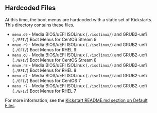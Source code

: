 ## Hardcoded Files

At this time, the boot menus are hardcoded with a static set of Kickstarts.  This directory contains these files.

* `menu.c9` - Media BIOS/uEFI ISOLinux (`./isolinux/`) and GRUB2-uefi (`./EFI/`) Boot Menus for CentOS Stream 9
* `mnue.r9` - Media BIOS/uEFI ISOLinux (`./isolinux/`) and GRUB2-uefi (`./EFI/`) Boot Menus for RHEL 9
* `menu.c8` - Media BIOS/uEFI ISOLinux (`./isolinux/`) and GRUB2-uefi (`./EFI/`) Boot Menus for CentOS Stream 8
* `mnue.r8` - Media BIOS/uEFI ISOLinux (`./isolinux/`) and GRUB2-uefi (`./EFI/`) Boot Menus for RHEL 8
* `menu.c7` - Media BIOS/uEFI ISOLinux (`./isolinux/`) and GRUB2-uefi (`./EFI/`) Boot Menus for CentOS 7
* `menu.r7` - Media BIOS/uEFI ISOLinux (`./isolinux/`) and GRUB2-uefi (`./EFI/`) Boot Menus for RHEL 7

For more information, see the [Kickstart README.md section on Default Files](../ks/README.md#default-files).
